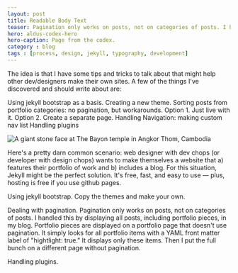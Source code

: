 ```yaml
---
layout: post
title: Readable Body Text
teaser: Pagination only works on posts, not on categories of posts. I handled this by displaying all posts including portfolio plices in my blog. Portfolio pieces are displayed on a portfolio page that doesn't use pagination. It simply looks for all itemms with a YAML front matter label of highlight true. It diesplays only these items. Then I put the full bunch on a different page without paginations.
hero: aldus-codex-hero
hero-caption: Page from the codex.
category : blog
tags : [process, design, jekyll, typography, development]
---
```


<p class="intro">The idea is that I have some tips and tricks to talk about that might help other dev/designers make their own sites. A few of the things I've discovered and should write about are:</p>

Using jekyll bootstrap as a basis. Creating a new theme. Sorting posts from portfolio categories: no pagination, but workarounds. Option 1. Just live with it. Option 2. Create a separate page. Handling Navigation: making custom nav list Handling plugins

<span data-picture data-alt="A giant stone face at The Bayon temple in Angkor Thom, Cambodia">
  <span data-src="/assets/images/random/small.jpg"></span>
  <span data-src="/assets/images/random/extralarge.jpg" data-media="(min-width: 1000px)"></span>

<!-- Fallback content for non-JS browsers. Same img src as the initial, unqualified source element. -->
<noscript>
  <img src="external/imgs/small.jpg" alt="A giant stone face at The Bayon temple in Angkor Thom, Cambodia">
</noscript>
</span>

Here's a pretty darn common scenario: web designer with dev chops (or developer with design chops) wants to make themselves a website that a) features their portfolio of work and b) includes a blog. For this situation, Jekyll might be the perfect solution. It's free, fast, and easy to use — plus, hosting is free if you use github pages.

Using jekyll bootstrap. Copy the themes and make your own.

Dealing with pagination. Pagination only works on posts, not on categories of posts. I handled this by displaying all posts, including portfolio pieces, in my blog. Portfolio pieces are displayed on a portfolio page that doesn't use pagination. It simply looks for all portfolio items with a YAML front matter label of "hightlight: true." It displays only these items. Then I put the full bunch on a different page without pagination. 

Handling plugins. 

